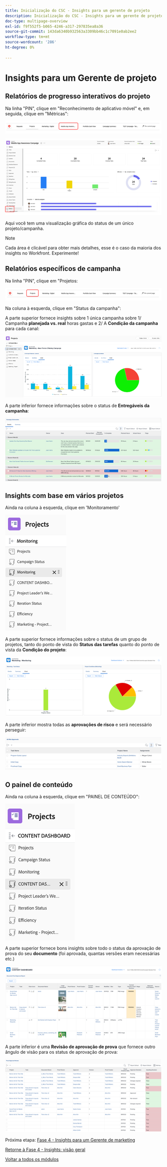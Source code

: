 ```yaml
---
title: Inicialização do CSC - Insights para um gerente de projeto
description: Inicialização do CSC - Insights para um gerente de projeto
doc-type: multipage-overview
exl-id: f9f552f5-b065-4246-a317-297835ea8a36
source-git-commit: 143da6340b932563a3309bb46c1c7091e0ab2ee2
workflow-type: tm+mt
source-wordcount: '286'
ht-degree: 0%

---
```


# Insights para um Gerente de projeto

## Relatórios de progresso interativos do projeto

Na linha &quot;PIN&quot;, clique em &quot;Reconhecimento de aplicativo móvel&quot; e, em seguida, clique em &quot;Métricas&quot;:

![Clique em reconhecimento de aplicativo móvel](./images/mobile-app-awareness.png)

![Exibir detalhes sobre o projeto](./images/awareness-view.png)

Aqui você tem uma visualização gráfica do status de um único projeto/campanha.

>[!NOTE]
>
> Cada área é clicável para obter mais detalhes, esse é o caso da maioria dos insights no Workfront. Experimente!

## Relatórios específicos de campanha

Na linha &quot;PIN&quot;, clique em &quot;Projetos:

![Clique em projetos](./images/projects.png)

Na coluna à esquerda, clique em &quot;Status da campanha&quot;:

A parte superior fornece insights sobre 1 única campanha sobre 1/ Campanha **planejada vs. real** horas gastas e 2/ A **Condição da campanha** para cada canal:

![Insights da campanha](./images/campaign-insights.png)

A parte inferior fornece informações sobre o status de **Entregáveis da campanha**:

![material de entrega da campanha](./images/deliverables-status.png)

## Insights com base em vários projetos

Ainda na coluna à esquerda, clique em &#39;Monitoramento&#39;

![monitoramento de cliques](./images/monitoring.png)

A parte superior fornece informações sobre o status de um grupo de projetos, tanto do ponto de vista do **Status das tarefas** quanto do ponto de vista da **Condição do projeto**:

![visão geral](./images/group-status.png)

A parte inferior mostra todas as **aprovações de risco** e será necessário perseguir:

![Riscos identificados](./images/risk-approvals.png)

## O painel de conteúdo

Ainda na coluna à esquerda, clique em &quot;PAINEL DE CONTEÚDO&quot;:

![clique no painel de conteúdo](./images/content-dashboard.png)

A parte superior fornece bons insights sobre todo o status da aprovação de prova do seu **documento** (foi aprovada, quantas versões eram necessárias etc.)

![comprovante de aprovações](./images/proof-of-approval.png)

A parte inferior é uma **Revisão de aprovação de prova** que fornece outro ângulo de visão para os status de aprovação de prova:

![revisões da prova de aprovação](./images/poa-review.png)

Próxima etapa: [Fase 4 - Insights para um Gerente de marketing](./marketing-manager.md)

[Retorne à Fase 4 - Insights: visão geral](./overview.md)

[Voltar a todos os módulos](../../overview.md)
